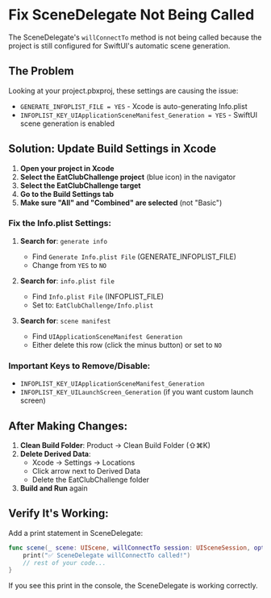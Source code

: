 # Fix SceneDelegate Not Being Called

The SceneDelegate's `willConnectTo` method is not being called because the project is still configured for SwiftUI's automatic scene generation.

## The Problem

Looking at your project.pbxproj, these settings are causing the issue:
- `GENERATE_INFOPLIST_FILE = YES` - Xcode is auto-generating Info.plist
- `INFOPLIST_KEY_UIApplicationSceneManifest_Generation = YES` - SwiftUI scene generation is enabled

## Solution: Update Build Settings in Xcode

1. **Open your project in Xcode**
2. **Select the EatClubChallenge project** (blue icon) in the navigator
3. **Select the EatClubChallenge target**
4. **Go to the Build Settings tab**
5. **Make sure "All" and "Combined" are selected** (not "Basic")

### Fix the Info.plist Settings:

1. **Search for**: `generate info`
   - Find `Generate Info.plist File` (GENERATE_INFOPLIST_FILE)
   - Change from `YES` to `NO`

2. **Search for**: `info.plist file`
   - Find `Info.plist File` (INFOPLIST_FILE)
   - Set to: `EatClubChallenge/Info.plist`

3. **Search for**: `scene manifest`
   - Find `UIApplicationSceneManifest Generation`
   - Either delete this row (click the minus button) or set to `NO`

### Important Keys to Remove/Disable:
- `INFOPLIST_KEY_UIApplicationSceneManifest_Generation`
- `INFOPLIST_KEY_UILaunchScreen_Generation` (if you want custom launch screen)

## After Making Changes:

1. **Clean Build Folder**: Product → Clean Build Folder (⇧⌘K)
2. **Delete Derived Data**:
   - Xcode → Settings → Locations
   - Click arrow next to Derived Data
   - Delete the EatClubChallenge folder
3. **Build and Run** again

## Verify It's Working:

Add a print statement in SceneDelegate:
```swift
func scene(_ scene: UIScene, willConnectTo session: UISceneSession, options connectionOptions: UIScene.ConnectionOptions) {
    print("✅ SceneDelegate willConnectTo called!")
    // rest of your code...
}
```

If you see this print in the console, the SceneDelegate is working correctly.